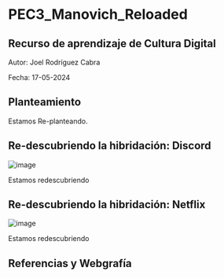 # PEC3_Manovich_Reloaded
## Recurso de aprendizaje de Cultura Digital 


Autor: Joel Rodríguez Cabra


Fecha: 17-05-2024



## Planteamiento


Estamos Re-planteando.


## Re-descubriendo la hibridación: Discord

![image](https://github.com/joelrc-26/PEC3_Manovich_Reloaded/assets/170022436/503d014e-72aa-4a2a-8d39-29b3eaa56f8f)


Estamos redescubriendo



## Re-descubriendo la hibridación: Netflix

![image](https://github.com/joelrc-26/PEC3_Manovich_Reloaded/assets/170022436/a3d119e6-3361-497e-a7f3-b517bc3d403e)


Estamos redescubriendo


## Referencias y Webgrafía
